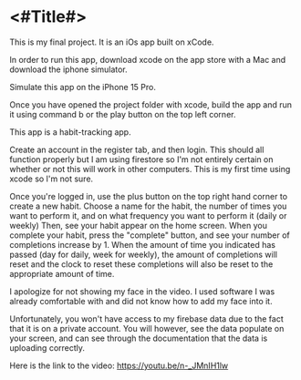 #  <#Title#>

This is my final project. It is an iOs app built on xCode.

In order to run this app, download xcode on the app store with a Mac and download the iphone simulator. 

Simulate this app on the iPhone 15 Pro.

Once you have opened the project folder with xcode, build the app and run it using command b or the play button on the top left corner.

This app is a habit-tracking app. 

Create an account in the register tab, and then login. This should all function properly but I am using firestore so I'm not entirely certain on whether or not this will work in other computers. This is my first time using xcode so I'm not sure. 

Once you're logged in, use the plus button on the top right hand corner to create a new habit. Choose a name for the habit, the number of times you want to perform it, and on what frequency you want to perform it (daily or weekly)
Then, see your habit appear on the home screen. When you complete your habit, press the "complete" button, and see your number of completions increase by 1.
When the amount of time you indicated has passed (day for daily, week for weekly), the amount of completions will reset and the clock to reset these completions will also be reset to the appropriate amount of time.

I apologize for not showing my face in the video. I used software I was already comfortable with and did not know how to add my face into it. 

Unfortunately, you won't have access to my firebase data due to the fact that it is on a private account. You will however, see the data populate on your screen, and can see through the documentation that the data is uploading correctly.

Here is the link to the video: https://youtu.be/n-_JMnIH1lw
